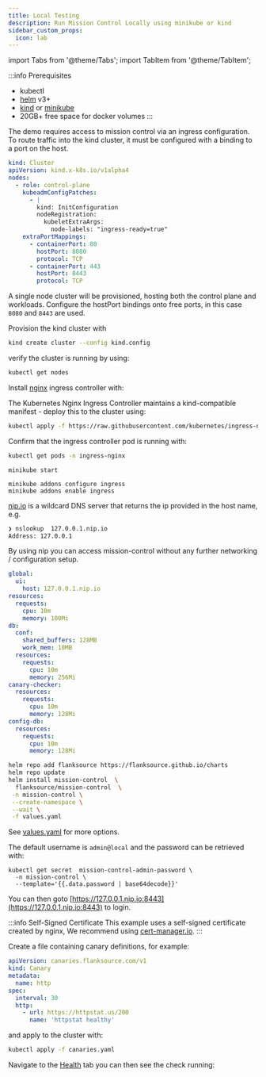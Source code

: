 ```yaml
---
title: Local Testing
description: Run Mission Control Locally using minikube or kind
sidebar_custom_props:
  icon: lab
---
```


import Tabs from '@theme/Tabs';
import TabItem from '@theme/TabItem';

:::info Prerequisites

- kubectl
- [helm](https://helm.sh/docs/intro/install/) v3+
- [kind](https://kind.sigs.k8s.io/docs/user/quick-start/) or [minikube](https://minikube.sigs.k8s.io/docs/start/)
- 20GB+ free space for docker volumes
  :::

<Tabs>

<TabItem label="Kind" value="Kind">

<Step step={1} name="Create kind cluster">

The demo requires access to mission control via an ingress configuration. To route traffic into the kind cluster, it must be configured with a binding to a port on the host.

```yaml title="kind.config"
kind: Cluster
apiVersion: kind.x-k8s.io/v1alpha4
nodes:
  - role: control-plane
    kubeadmConfigPatches:
      - |
        kind: InitConfiguration
        nodeRegistration:
          kubeletExtraArgs:
            node-labels: "ingress-ready=true"
    extraPortMappings:
      - containerPort: 80
        hostPort: 8080
        protocol: TCP
      - containerPort: 443
        hostPort: 8443
        protocol: TCP
```

A single node cluster will be provisioned, hosting both the control plane and workloads. Configure the hostPort bindings onto free ports, in this case `8080` and `8443` are used.

Provision the kind cluster with

```bash
kind create cluster --config kind.config
```

verify the cluster is running by using:

```bash
kubectl get nodes
```

</Step>

<Step step={2} name="Provision Ingress controller">

Install [nginx](https://github.com/kubernetes/ingress-nginx) ingress controller with:

The Kubernetes Nginx Ingress Controller maintains a kind-compatible manifest - deploy this to the cluster using:

```bash
kubectl apply -f https://raw.githubusercontent.com/kubernetes/ingress-nginx/master/deploy/static/provider/kind/deploy.yaml
```

Confirm that the ingress controller pod is running with:

```bash
kubectl get pods -n ingress-nginx
```

</Step>

</TabItem>

<TabItem label="Minikube" value="minikube">
<Step step={1} name="Create minikube cluster">

```
minikube start
```

</Step>

<Step step={2} name="Provision Ingress controller">

```
minikube addons configure ingress
minikube addons enable ingress
```

</Step>
</TabItem>

</Tabs>

<Step step={3} name="Install Mission Control">

[nip.io](http://nip.io) is a wildcard DNS server that returns the ip provided in the host name, e.g.

```bash
❯ nslookup  127.0.0.1.nip.io
Address: 127.0.0.1
```

By using nip you can access mission-control without any further networking / configuration setup.

```yaml title="values.yaml"
global:
  ui:
    host: 127.0.0.1.nip.io
resources:
  requests:
    cpu: 10m
    memory: 100Mi
db:
  conf:
    shared_buffers: 128MB
    work_mem: 10MB
  resources:
    requests:
      cpu: 10m
      memory: 256Mi
canary-checker:
  resources:
    requests:
      cpu: 10m
      memory: 128Mi
config-db:
  resources:
    requests:
      cpu: 10m
      memory: 128Mi
```

```bash
helm repo add flanksource https://flanksource.github.io/charts
helm repo update
helm install mission-control  \
  flanksource/mission-control  \
 -n mission-control \
 --create-namespace \
 --wait \
 -f values.yaml
```

See [values.yaml](/installation/helm#self-hosted) for more options.

</Step>

<Step step={4} name="Login">

The default username is `admin@local` and the password can be retrieved with:

```
kubectl get secret  mission-control-admin-password \
  -n mission-control \
  --template='{{.data.password | base64decode}}'
```

You can then goto [https://127.0.0.1.nip.io:8443](https://127.0.0.1.nip.io:8443) to login.

:::info Self-Signed Certificate
This example uses a self-signed certificate created by nginx, We recommend using [cert-manager.io](https://cert-manager.io/).
:::

</Step>

<Step step={5} name="Taking your first step, creating a health check">

Create a file containing canary definitions, for example:

```yaml title=canaries.yaml
apiVersion: canaries.flanksource.com/v1
kind: Canary
metadata:
  name: http
spec:
  interval: 30
  http:
    - url: https://httpstat.us/200
      name: 'httpstat healthy'
```

and apply to the cluster with:

```bash
kubectl apply -f canaries.yaml
```

Navigate to the [Health](https://127.0.0.1.nip.io:8443/health) tab you can then see the check running:

</Step>

